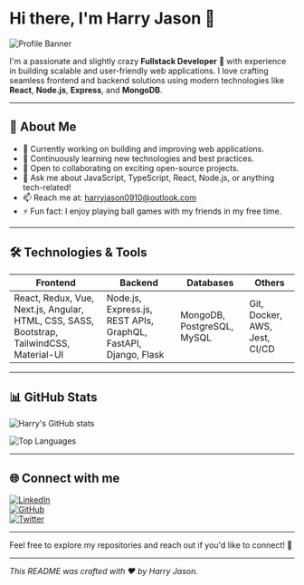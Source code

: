 # Hi there, I'm Harry Jason 👋

![Profile Banner](https://user-images.githubusercontent.com/your-image-link/banner.png) <!-- Optional: add a banner image URL here -->

I'm a passionate and slightly crazy **Fullstack Developer** 🚀 with experience in building scalable and user-friendly web applications. I love crafting seamless frontend and backend solutions using modern technologies like **React**, **Node.js**, **Express**, and **MongoDB**.

---

## 🚀 About Me

- 🔭 Currently working on building and improving web applications.  
- 🌱 Continuously learning new technologies and best practices.  
- 👯 Open to collaborating on exciting open-source projects.  
- 💬 Ask me about JavaScript, TypeScript, React, Node.js, or anything tech-related!  
- 📫 Reach me at: [harryjason0910@outlook.com](mailto:harryjason0910@outlook.com)  
- ⚡ Fun fact: I enjoy playing ball games with my friends in my free time.

---

## 🛠️ Technologies & Tools

| Frontend | Backend | Databases | Others |
| -------- | ------- | --------- | ------ |
| React, Redux, Vue, Next.js, Angular, HTML, CSS, SASS, Bootstrap, TailwindCSS, Material-UI | Node.js, Express.js, REST APIs, GraphQL, FastAPI, Django, Flask | MongoDB, PostgreSQL, MySQL | Git, Docker, AWS, Jest, CI/CD |

---

## 📊 GitHub Stats

![Harry's GitHub stats](https://github-readme-stats.vercel.app/api?username=HarryJason&show_icons=true&theme=radical)  

![Top Languages](https://github-readme-stats.vercel.app/api/top-langs/?username=HarryJason&layout=compact&theme=radical)

---

## 🌐 Connect with me

[![LinkedIn](https://img.shields.io/badge/-LinkedIn-blue?style=flat-square&logo=linkedin&logoColor=white&link=https://linkedin.com/in/yourprofile)](https://linkedin.com/in/yourprofile)  
[![GitHub](https://img.shields.io/badge/-GitHub-black?style=flat-square&logo=github&logoColor=white&link=https://github.com/HarryJason)](https://github.com/HarryJason)  
[![Twitter](https://img.shields.io/badge/-Twitter-1DA1F2?style=flat-square&logo=twitter&logoColor=white&link=https://twitter.com/yourhandle)](https://twitter.com/yourhandle)

---

Feel free to explore my repositories and reach out if you'd like to connect! 🚀

---

*This README was crafted with ❤️ by Harry Jason.*